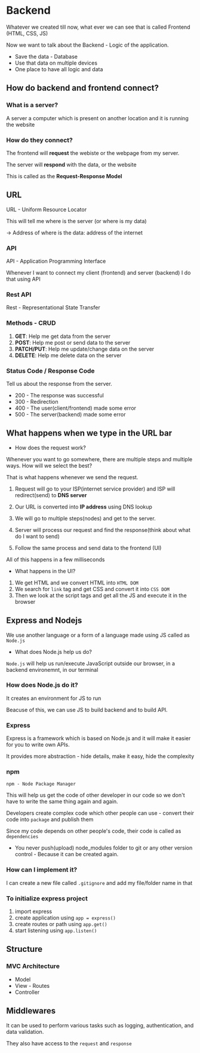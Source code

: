 # Backend

Whatever we created till now, what ever we can see that is called Frontend (HTML, CSS, JS)

Now we want to talk about the Backend - Logic of the application.

- Save the data - Database
- Use that data on multiple devices
- One place to have all logic and data

## How do backend and frontend connect?

### What is a **server**?

A server a computer which is present on another location and it is running the website

### How do they connect?

The frontend will **request** the webiste or the webpage from my server.

The server will **respond** with the data, or the website

This is called as the **Request-Response Model**

## URL

URL - Uniform Resource Locator

This will tell me where is the server (or where is my data)

-> Address of where is the data: address of the internet

### API

API - Application Programming Interface

Whenever I want to connect my client (frontend) and server (backend) I do that using API

### Rest API

Rest - Representational State Transfer

### Methods - CRUD

1. **GET**: Help me get data from the server
2. **POST**: Help me post or send data to the server
3. **PATCH/PUT**: Help me update/change data on the server
4. **DELETE**: Help me delete data on the server

### Status Code / Response Code

Tell us about the response from the server.

- 200 - The response was successful
- 300 - Redirection
- 400 - The user(client/frontend) made some error
- 500 - The server(backend) made some error

## What happens when we type in the URL bar

- How does the request work?

Whenever you want to go somewhere, there are multiple steps and multiple ways. How will we select the best?

That is what happens whenever we send the request.

1. Request will go to your ISP(internet service provider) and ISP will redirect(send) to **DNS server**
2. Our URL is converted into **IP address** using DNS lookup
3. We will go to multiple steps(nodes) and get to the server.

4. Server will process our request and find the response(think about what do I want to send)
5. Follow the same process and send data to the frontend (UI)

All of this happens in a few milliseconds

- What happens in the UI?

1. We get HTML and we convert HTML into `HTML DOM`
2. We search for `link` tag and get CSS and convert it into `CSS DOM`
3. Then we look at the script tags and get all the JS and execute it in the browser

## Express and Nodejs

We use another language or a form of a language made using JS called as `Node.js`

- What does Node.js help us do?

`Node.js` will help us run/execute JavaScript outside our browser, in a backend environemnt, in our terminal

### How does Node.js do it?

It creates an environment for JS to run

Beacuse of this, we can use JS to build backend and to build API.

### Express

Express is a framework which is based on Node.js and it will make it easier for you to write own APIs.

It provides more abstraction - hide details, make it easy, hide the complexity

### npm

`npm - Node Package Manager`

This will help us get the code of other developer in our code so we don't have to write the same thing again and again.

Developers create complex code which other people can use - convert their code into `package` and publish them

Since my code depends on other people's code, their code is called as `dependencies`

- You never push(upload) node_modules folder to git or any other version control - Because it can be created again.

### How can I implement it?

I can create a new file called `.gitignore` and add my file/folder name in that

### To initialize express project

1. import express
2. create application using `app = express()`
3. create routes or path using `app.get()`
4. start listening using `app.listen()`

## Structure

### MVC Architecture

- Model
- View - Routes
- Controller

## Middlewares

It can be used to perform various tasks such as logging, authentication, and data validation.

They also have access to the `request` and `response`
